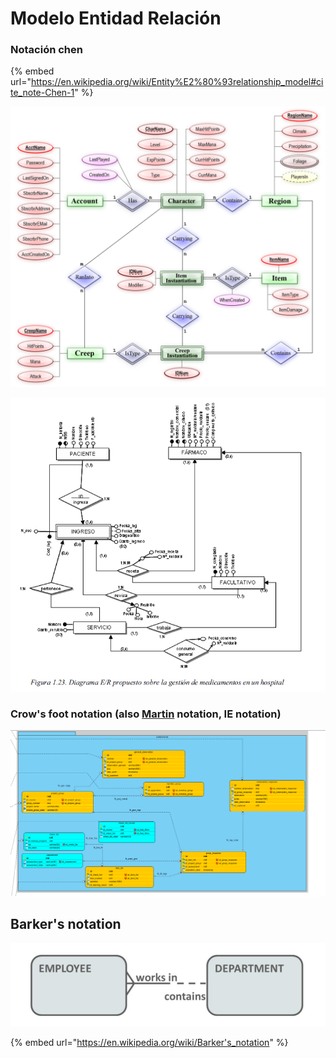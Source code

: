 # Modelo Entidad Relación

### Notación chen

{% embed url="https://en.wikipedia.org/wiki/Entity%E2%80%93relationship_model#cite_note-Chen-1" %}

![](<../../.gitbook/assets/image (10).png>)

![](<../../.gitbook/assets/image (6).png>)

### Crow's foot notation (also [Martin](https://en.wikipedia.org/wiki/James_Martin_\(author\)) notation, IE notation)

![](<../../.gitbook/assets/image (3).png>)

## Barker's notation <a href="firstheading" id="firstheading"></a>

![](<../../.gitbook/assets/image (12).png>)

{% embed url="https://en.wikipedia.org/wiki/Barker's_notation" %}
